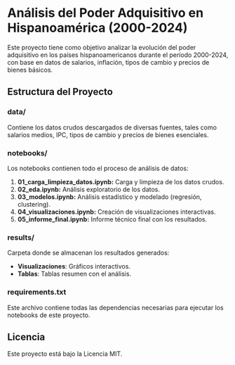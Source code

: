 # Análisis del Poder Adquisitivo en Hispanoamérica (2000-2024)

Este proyecto tiene como objetivo analizar la evolución del poder adquisitivo en los países hispanoamericanos durante el período 2000-2024, con base en datos de salarios, inflación, tipos de cambio y precios de bienes básicos.

## Estructura del Proyecto

### data/
Contiene los datos crudos descargados de diversas fuentes, tales como salarios medios, IPC, tipos de cambio y precios de bienes esenciales.

### notebooks/
Los notebooks contienen todo el proceso de análisis de datos:
1. **01_carga_limpieza_datos.ipynb:** Carga y limpieza de los datos crudos.
2. **02_eda.ipynb:** Análisis exploratorio de los datos.
3. **03_modelos.ipynb:** Análisis estadístico y modelado (regresión, clustering).
4. **04_visualizaciones.ipynb:** Creación de visualizaciones interactivas.
5. **05_informe_final.ipynb:** Informe técnico final con los resultados.

### results/
Carpeta donde se almacenan los resultados generados:
- **Visualizaciones**: Gráficos interactivos.
- **Tablas**: Tablas resumen con el análisis.

### requirements.txt
Este archivo contiene todas las dependencias necesarias para ejecutar los notebooks de este proyecto.

## Licencia
Este proyecto está bajo la Licencia MIT.
